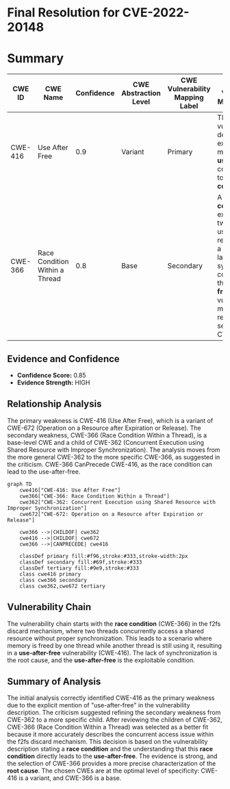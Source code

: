 # Final Resolution for CVE-2022-20148

# Summary
| CWE ID | CWE Name | Confidence | CWE Abstraction Level | CWE Vulnerability Mapping Label | CWE-Vulnerability Mapping Notes |
|---|---|---|---|---|---|
| CWE-416 | Use After Free | 0.9 | Variant | Primary | The vulnerability description explicitly mentions a **use-after-free** condition due to a **race condition**. |
| CWE-366 | Race Condition Within a Thread | 0.8 | Base | Secondary | A **race condition** exists between two threads using a shared resource within a thread. The lack of synchronization contributes to the **use-after-free** vulnerability, making it a relevant secondary CWE. |

## Evidence and Confidence

*   **Confidence Score:** 0.85
*   **Evidence Strength:** HIGH

## Relationship Analysis
The primary weakness is CWE-416 (Use After Free), which is a variant of CWE-672 (Operation on a Resource after Expiration or Release). The secondary weakness, CWE-366 (Race Condition Within a Thread), is a base-level CWE and a child of CWE-362 (Concurrent Execution using Shared Resource with Improper Synchronization). The analysis moves from the more general CWE-362 to the more specific CWE-366, as suggested in the criticism. CWE-366 CanPrecede CWE-416, as the race condition can lead to the use-after-free.

```mermaid
graph TD
    cwe416["CWE-416: Use After Free"]
    cwe366["CWE-366: Race Condition Within a Thread"]
    cwe362["CWE-362: Concurrent Execution using Shared Resource with Improper Synchronization"]
    cwe672["CWE-672: Operation on a Resource after Expiration or Release"]

    cwe366 -->|CHILDOF| cwe362
    cwe416 -->|CHILDOF| cwe672
    cwe366 -->|CANPRECEDE| cwe416
    
    classDef primary fill:#f96,stroke:#333,stroke-width:2px
    classDef secondary fill:#69f,stroke:#333
    classDef tertiary fill:#9e9,stroke:#333
    class cwe416 primary
    class cwe366 secondary
    class cwe362,cwe672 tertiary
```

## Vulnerability Chain
The vulnerability chain starts with the **race condition** (CWE-366) in the f2fs discard mechanism, where two threads concurrently access a shared resource without proper synchronization. This leads to a scenario where memory is freed by one thread while another thread is still using it, resulting in a **use-after-free** vulnerability (CWE-416). The lack of synchronization is the root cause, and the **use-after-free** is the exploitable condition.

## Summary of Analysis
The initial analysis correctly identified CWE-416 as the primary weakness due to the explicit mention of "use-after-free" in the vulnerability description. The criticism suggested refining the secondary weakness from CWE-362 to a more specific child. After reviewing the children of CWE-362, CWE-366 (Race Condition Within a Thread) was selected as a better fit because it more accurately describes the concurrent access issue within the f2fs discard mechanism. This decision is based on the vulnerability description stating a **race condition** and the understanding that this **race condition** directly leads to the **use-after-free**. The evidence is strong, and the selection of CWE-366 provides a more precise characterization of the **root cause**. The chosen CWEs are at the optimal level of specificity: CWE-416 is a variant, and CWE-366 is a base.